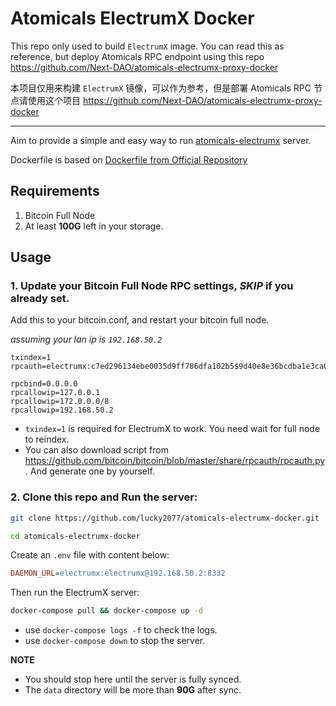 # Atomicals ElectrumX Docker

This repo only used to build `ElectrumX` image. You can read this as reference, but deploy Atomicals RPC endpoint using this repo https://github.com/Next-DAO/atomicals-electrumx-proxy-docker

本项目仅用来构建 `ElectrumX` 镜像，可以作为参考，但是部署 Atomicals RPC 节点请使用这个项目 https://github.com/Next-DAO/atomicals-electrumx-proxy-docker 

--------------

Aim to provide a simple and easy way to run [atomicals-electrumx](https://github.com/atomicals/atomicals-electrumx) server.

Dockerfile is based on [Dockerfile from Official Repository](https://github.com/atomicals/atomicals-electrumx/blob/master/contrib/Dockerfile)


## Requirements

1. Bitcoin Full Node
2. At least **100G** left in your storage.

## Usage

### 1. Update your Bitcoin Full Node RPC settings, _SKIP_ if you already set.

Add this to your bitcoin.conf, and restart your bitcoin full node.

_assuming your lan ip is `192.168.50.2`_

```
txindex=1
rpcauth=electrumx:c7ed296134ebe0035d9ff786dfa102b5$9d40e8e36bcdba1e3ca0a79178c3864c3deaa9e6fd484ff683e7770690a97097

rpcbind=0.0.0.0
rpcallowip=127.0.0.1
rpcallowip=172.0.0.0/8
rpcallowip=192.168.50.2
```

- `txindex=1` is required for ElectrumX to work. You need wait for full node to reindex.
- You can also download script from https://github.com/bitcoin/bitcoin/blob/master/share/rpcauth/rpcauth.py. And generate one by yourself.

### 2. Clone this repo and Run the server:

```bash
git clone https://github.com/lucky2077/atomicals-electrumx-docker.git
```

```bash
cd atomicals-electrumx-docker
```

Create an `.env` file with content below:

```ini
DAEMON_URL=electrumx:electrumx@192.168.50.2:8332
```

Then run the ElectrumX server:

```bash
docker-compose pull && docker-compose up -d
```

- use `docker-compose logs -f` to check the logs.
- use `docker-compose down` to stop the server.

**NOTE**

- You should stop here until the server is fully synced.
- The `data` directory will be more than **90G** after sync.

